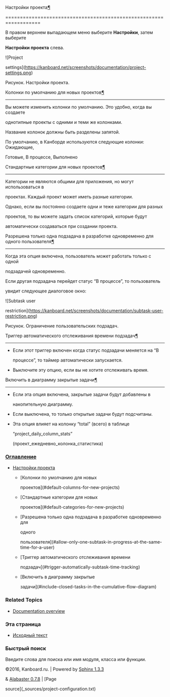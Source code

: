 Настройки проекта[¶](#project-settings "Ссылка на этот заголовок")

==================================================================



В правом верхнем выпадающем меню выберите **Настройки**, затем выберите

**Настройки проекта** слева.



![Project

settings](https://kanboard.net/screenshots/documentation/project-settings.png)



Рисунок. Настройки проекта.



Колонки по умолчанию для новых проектов[¶](#default-columns-for-new-projects "Ссылка на этот заголовок")

--------------------------------------------------------------------------------------------------------



Вы можете изменить колонки по умолчанию. Это удобно, когда вы создаете

однотипные проекты с одними и теми же колонками.



Название колонок должны быть разделены запятой.



По умолчанию, в Канборде используются следующие колонки: Ожидающие,

Готовые, В процессе, Выполнено



Стандартные категории для новых проектов[¶](#default-categories-for-new-projects "Ссылка на этот заголовок")

------------------------------------------------------------------------------------------------------------



Категории не являются общими для приложения, но могут использоваться в

проектах. Каждый проект может иметь разные категории.



Однако, если вы постоянно создаете одни и теже категории для разных

проектов, то вы можете задать список категорий, которые будут

автоматически создаваться при создании проекта.



Разрешена только одна подзадача в разработке одновременно для одного пользователя[¶](#allow-only-one-subtask-in-progress-at-the-same-time-for-a-user "Ссылка на этот заголовок")

--------------------------------------------------------------------------------------------------------------------------------------------------------------------------------



Когда эта опция включена, пользователь может работать только с одной

подзадачей одновременно.



Если другая подзадача перейдет статус “В процессе”, то пользователь

увидит следующее диалоговое окно:



![Subtask user

restriction](https://kanboard.net/screenshots/documentation/subtask-user-restriction.png)



Рисунок. Ограничение пользовательских подзадач.



Триггер автоматического отслеживания времени подзадач[¶](#trigger-automatically-subtask-time-tracking "Ссылка на этот заголовок")

---------------------------------------------------------------------------------------------------------------------------------



-   Если этот триггер включен когда статус подзадачи меняется на “В

    процессе”, то таймер автоматически запускается.



-   Выключите эту опцию, если вы не хотите отслеживать время.



Включить в диаграмму закрытые задачи[¶](#include-closed-tasks-in-the-cumulative-flow-diagram "Ссылка на этот заголовок")

------------------------------------------------------------------------------------------------------------------------



-   Если эта опция включена, закрытые задачи будут добавлены в

    накопительную диаграмму.



-   Если выключена, то только открытые задачи будут подсчитаны.



-   Эта опция влияет на колонку “total” (всего) в таблице

    “project\_daily\_column\_stats”

    (проект\_ежедневно\_колонка\_статистика)



### [Оглавление](index.markdown)



-   [Настройки проекта](#)

    -   [Колонки по умолчанию для новых

        проектов](#default-columns-for-new-projects)

    -   [Стандартные категории для новых

        проектов](#default-categories-for-new-projects)

    -   [Разрешена только одна подзадача в разработке одновременно для

        одного

        пользователя](#allow-only-one-subtask-in-progress-at-the-same-time-for-a-user)

    -   [Триггер автоматического отслеживания времени

        подзадач](#trigger-automatically-subtask-time-tracking)

    -   [Включить в диаграмму закрытые

        задачи](#include-closed-tasks-in-the-cumulative-flow-diagram)



### Related Topics



-   [Documentation overview](index.markdown)



### Эта страница



-   [Исходный текст](_sources/project-configuration.txt)



### Быстрый поиск



Введите слова для поиска или имя модуля, класса или функции.



©2016, Kanboard.ru. | Powered by [Sphinx 1.3.3](http://sphinx-doc.org/)

& [Alabaster 0.7.8](https://github.com/bitprophet/alabaster) | [Page

source](_sources/project-configuration.txt)

